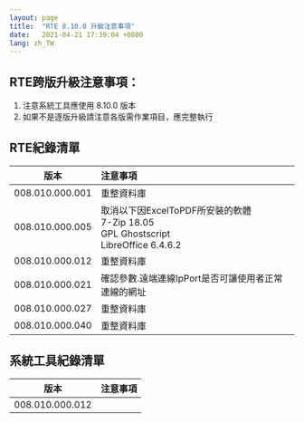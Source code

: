 ```yaml
---
layout: page
title:  "RTE 8.10.0 升級注意事項"
date:   2021-04-21 17:39:04 +0800
lang: zh_TW
---
```


## RTE跨版升級注意事項：

1. 注意系統工具應使用 8.10.0 版本
2. 如果不是逐版升級請注意各版需作業項目，應完整執行

## RTE紀錄清單

|版本|注意事項|
|:-:|:-|
|008.010.000.001|重整資料庫|
|008.010.000.005|取消以下因ExcelToPDF所安裝的軟體<br>7-Zip 18.05<br>GPL Ghostscript<br>LibreOffice 6.4.6.2<br>|
|008.010.000.012|重整資料庫|
|008.010.000.021|確認參數.遠端連線IpPort是否可讓使用者正常連線的網址|
|008.010.000.027|重整資料庫|
|008.010.000.040|重整資料庫|

## 系統工具紀錄清單

|版本|注意事項|
|:-:|:-|
|008.010.000.012||